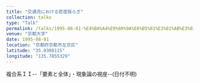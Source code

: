 ```yaml
---
title: "交通流における密度揺らぎ"
collection: talks
type: "Talk"
permalink: /talks/1995-08-01-%E4%BA%A4%E9%80%9A%E6%B5%81%E3%81%AB%E3%81%8A%E3%81%91%E3%82%8B%E5%AF%86%E5%BA%A6%E6%8F%BA%E3%82%89%E3%81%8E
venue: "京都大学"
date: 1995-08-01
location: "京都府京都市左京区"
latitude: "35.0308115"
longitude: "135.7855329"
---
```


複合系ＩＩ--「要素と全体」・現象論の視座--(日付不明)
